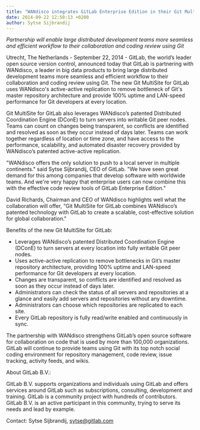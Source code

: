 ```yaml
---
title: "WANdisco integrates GitLab Enterprise Edition in their Git MultiSite offering"
date: 2014-09-22 12:50:13 +0200
author: Sytse Sijbrandij
---
```


*Partnership will enable large distributed development teams more seamless and efficient workflow to their collaboration and coding review using Git*

Utrecht, The Netherlands - September 22, 2014 - GitLab, the world’s leader open source version control, announced today that GitLab is partnering with WANdisco, a leader in big data products to bring large distributed development teams more seamless and efficient workflow to their collaboration and coding review using Git. The new Git MultiSite for GitLab uses WANdisco's active-active replication to remove bottleneck of Git's master repository architecture and provide 100% uptime and LAN-speed performance for Git developers at every location. 

Git MultiSite for GitLab also leverages WANdisco’s patented Distributed Coordination Engine (DConE) to turn servers into writable Git peer nodes. Teams can count on changes being transparent, so conflicts are identified and resolved as soon as they occur instead of days later. Teams can work together regardless of location or time zone, and have access to the performance, scalability, and automated disaster recovery provided by WANdisco’s patented active-active replication.

"WANdisco offers the only solution to push to a local server in multiple continents." said Sytse Sijbrandij, CEO of GitLab. "We have seen great demand for this among companies that develop software with worldwide teams. And we're very happy that enterprise users can now combine this with the effective code review tools of GitLab Enterprise Edition."

David Richards, Chairman and CEO of WANdisco highlights well what the collaboration will offer, “Git MultiSite for GitLab combines WANdisco’s patented technology with GitLab to create a scalable, cost-effective solution for global collaboration."

Benefits of the new Git MultiSite for GitLab:

- Leverages WANdisco’s patented Distributed Coordination Engine (DConE) to turn servers at every location into fully writable Git peer nodes.
- Uses active-active replication to remove bottlenecks in Git’s master repository architecture, providing 100% uptime and LAN-speed performance for Git developers at every location.
- Changes are transparent, so conflicts are identified and resolved as soon as they occur instead of days later.
- Administrators can check the status of all servers and repositories at a glance and easily add servers and repositories without any downtime.
- Administrators can choose which repositories are replicated to each site. 
- Every GitLab repository is fully read/write enabled and continuously in sync.

The partnership with WANdisco strengthens GitLab’s open source software for collaboration on code that is used by more than 100,000 organizations. GitLab will continue to provide teams using Git with its top notch social coding environment for repository management, code review, issue tracking, activity feeds, and wikis. 

About GitLab B.V.:

GitLab B.V. supports organizations and individuals using GitLab and offers services around GitLab such as subscriptions, consulting, development and training. GitLab is a community project with hundreds of contributors. GitLab B.V. is an active participant in this community, trying to serve its needs and lead by example.

Contact:  Sytse Sijbrandij, sytse@gitlab.com

